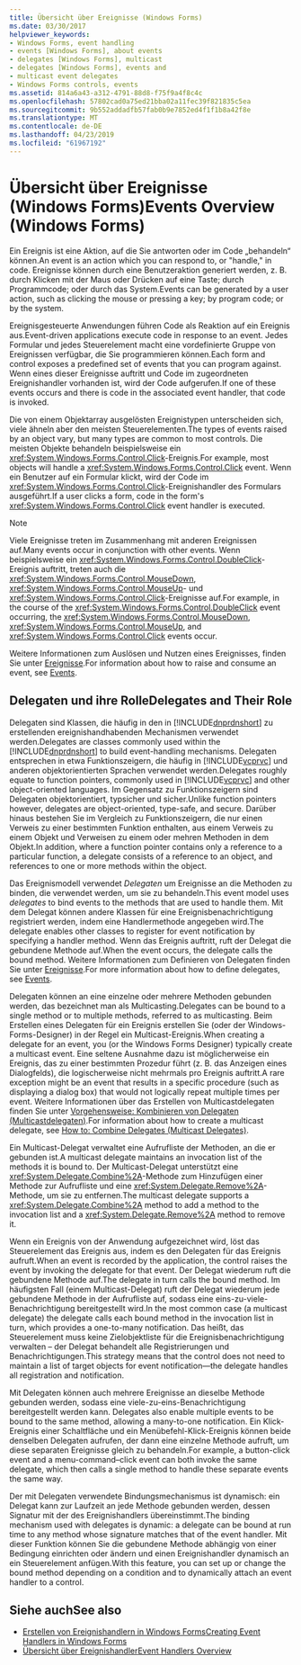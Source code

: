 ```yaml
---
title: Übersicht über Ereignisse (Windows Forms)
ms.date: 03/30/2017
helpviewer_keywords:
- Windows Forms, event handling
- events [Windows Forms], about events
- delegates [Windows Forms], multicast
- delegates [Windows Forms], events and
- multicast event delegates
- Windows Forms controls, events
ms.assetid: 814a6a43-a312-4791-88d8-f75f9a4f8c4c
ms.openlocfilehash: 57802cad0a75ed21bba02a11fec39f821835c5ea
ms.sourcegitcommit: 9b552addadfb57fab0b9e7852ed4f1f1b8a42f8e
ms.translationtype: MT
ms.contentlocale: de-DE
ms.lasthandoff: 04/23/2019
ms.locfileid: "61967192"
---
```

# <a name="events-overview-windows-forms"></a><span data-ttu-id="0d618-102">Übersicht über Ereignisse (Windows Forms)</span><span class="sxs-lookup"><span data-stu-id="0d618-102">Events Overview (Windows Forms)</span></span>
<span data-ttu-id="0d618-103">Ein Ereignis ist eine Aktion, auf die Sie antworten oder im Code „behandeln“ können.</span><span class="sxs-lookup"><span data-stu-id="0d618-103">An event is an action which you can respond to, or "handle," in code.</span></span> <span data-ttu-id="0d618-104">Ereignisse können durch eine Benutzeraktion generiert werden, z. B. durch Klicken mit der Maus oder Drücken auf eine Taste; durch Programmcode; oder durch das System.</span><span class="sxs-lookup"><span data-stu-id="0d618-104">Events can be generated by a user action, such as clicking the mouse or pressing a key; by program code; or by the system.</span></span>  
  
 <span data-ttu-id="0d618-105">Ereignisgesteuerte Anwendungen führen Code als Reaktion auf ein Ereignis aus.</span><span class="sxs-lookup"><span data-stu-id="0d618-105">Event-driven applications execute code in response to an event.</span></span> <span data-ttu-id="0d618-106">Jedes Formular und jedes Steuerelement macht eine vordefinierte Gruppe von Ereignissen verfügbar, die Sie programmieren können.</span><span class="sxs-lookup"><span data-stu-id="0d618-106">Each form and control exposes a predefined set of events that you can program against.</span></span> <span data-ttu-id="0d618-107">Wenn eines dieser Ereignisse auftritt und Code im zugeordneten Ereignishandler vorhanden ist, wird der Code aufgerufen.</span><span class="sxs-lookup"><span data-stu-id="0d618-107">If one of these events occurs and there is code in the associated event handler, that code is invoked.</span></span>  
  
 <span data-ttu-id="0d618-108">Die von einem Objektarray ausgelösten Ereignistypen unterscheiden sich, viele ähneln aber den meisten Steuerelementen.</span><span class="sxs-lookup"><span data-stu-id="0d618-108">The types of events raised by an object vary, but many types are common to most controls.</span></span> <span data-ttu-id="0d618-109">Die meisten Objekte behandeln beispielsweise ein <xref:System.Windows.Forms.Control.Click>-Ereignis.</span><span class="sxs-lookup"><span data-stu-id="0d618-109">For example, most objects will handle a <xref:System.Windows.Forms.Control.Click> event.</span></span> <span data-ttu-id="0d618-110">Wenn ein Benutzer auf ein Formular klickt, wird der Code im <xref:System.Windows.Forms.Control.Click>-Ereignishandler des Formulars ausgeführt.</span><span class="sxs-lookup"><span data-stu-id="0d618-110">If a user clicks a form, code in the form's <xref:System.Windows.Forms.Control.Click> event handler is executed.</span></span>  
  
> [!NOTE]
>  <span data-ttu-id="0d618-111">Viele Ereignisse treten im Zusammenhang mit anderen Ereignissen auf.</span><span class="sxs-lookup"><span data-stu-id="0d618-111">Many events occur in conjunction with other events.</span></span> <span data-ttu-id="0d618-112">Wenn beispielsweise ein <xref:System.Windows.Forms.Control.DoubleClick>-Ereignis auftritt, treten auch die <xref:System.Windows.Forms.Control.MouseDown>, <xref:System.Windows.Forms.Control.MouseUp>- und <xref:System.Windows.Forms.Control.Click>-Ereignisse auf.</span><span class="sxs-lookup"><span data-stu-id="0d618-112">For example, in the course of the <xref:System.Windows.Forms.Control.DoubleClick> event occurring, the <xref:System.Windows.Forms.Control.MouseDown>, <xref:System.Windows.Forms.Control.MouseUp>, and <xref:System.Windows.Forms.Control.Click> events occur.</span></span>  
  
 <span data-ttu-id="0d618-113">Weitere Informationen zum Auslösen und Nutzen eines Ereignisses, finden Sie unter [Ereignisse](../../standard/events/index.md).</span><span class="sxs-lookup"><span data-stu-id="0d618-113">For information about how to raise and consume an event, see [Events](../../standard/events/index.md).</span></span>  
  
## <a name="delegates-and-their-role"></a><span data-ttu-id="0d618-114">Delegaten und ihre Rolle</span><span class="sxs-lookup"><span data-stu-id="0d618-114">Delegates and Their Role</span></span>  
 <span data-ttu-id="0d618-115">Delegaten sind Klassen, die häufig in den in [!INCLUDE[dnprdnshort](../../../includes/dnprdnshort-md.md)] zu erstellenden ereignishandhabenden Mechanismen verwendet werden.</span><span class="sxs-lookup"><span data-stu-id="0d618-115">Delegates are classes commonly used within the [!INCLUDE[dnprdnshort](../../../includes/dnprdnshort-md.md)] to build event-handling mechanisms.</span></span> <span data-ttu-id="0d618-116">Delegaten entsprechen in etwa Funktionszeigern, die häufig in [!INCLUDE[vcprvc](../../../includes/vcprvc-md.md)] und anderen objektorientierten Sprachen verwendet werden.</span><span class="sxs-lookup"><span data-stu-id="0d618-116">Delegates roughly equate to function pointers, commonly used in [!INCLUDE[vcprvc](../../../includes/vcprvc-md.md)] and other object-oriented languages.</span></span> <span data-ttu-id="0d618-117">Im Gegensatz zu Funktionszeigern sind Delegaten objektorientiert, typsicher und sicher.</span><span class="sxs-lookup"><span data-stu-id="0d618-117">Unlike function pointers however, delegates are object-oriented, type-safe, and secure.</span></span> <span data-ttu-id="0d618-118">Darüber hinaus bestehen Sie im Vergleich zu Funktionszeigern, die nur einen Verweis zu einer bestimmten Funktion enthalten, aus einem Verweis zu einem Objekt und Verweisen zu einem oder mehren Methoden in dem Objekt.</span><span class="sxs-lookup"><span data-stu-id="0d618-118">In addition, where a function pointer contains only a reference to a particular function, a delegate consists of a reference to an object, and references to one or more methods within the object.</span></span>  
  
 <span data-ttu-id="0d618-119">Das Ereignismodell verwendet *Delegaten* um Ereignisse an die Methoden zu binden, die verwendet werden, um sie zu behandeln.</span><span class="sxs-lookup"><span data-stu-id="0d618-119">This event model uses *delegates* to bind events to the methods that are used to handle them.</span></span> <span data-ttu-id="0d618-120">Mit dem Delegat können andere Klassen für eine Ereignisbenachrichtigung registriert werden, indem eine Handlermethode angegeben wird.</span><span class="sxs-lookup"><span data-stu-id="0d618-120">The delegate enables other classes to register for event notification by specifying a handler method.</span></span> <span data-ttu-id="0d618-121">Wenn das Ereignis auftritt, ruft der Delegat die gebundene Methode auf.</span><span class="sxs-lookup"><span data-stu-id="0d618-121">When the event occurs, the delegate calls the bound method.</span></span> <span data-ttu-id="0d618-122">Weitere Informationen zum Definieren von Delegaten finden Sie unter [Ereignisse](../../standard/events/index.md).</span><span class="sxs-lookup"><span data-stu-id="0d618-122">For more information about how to define delegates, see [Events](../../standard/events/index.md).</span></span>  
  
 <span data-ttu-id="0d618-123">Delegaten können an eine einzelne oder mehrere Methoden gebunden werden, das bezeichnet man als Multicasting.</span><span class="sxs-lookup"><span data-stu-id="0d618-123">Delegates can be bound to a single method or to multiple methods, referred to as multicasting.</span></span> <span data-ttu-id="0d618-124">Beim Erstellen eines Delegaten für ein Ereignis erstellen Sie (oder der Windows-Forms-Designer) in der Regel ein Multicast-Ereignis.</span><span class="sxs-lookup"><span data-stu-id="0d618-124">When creating a delegate for an event, you (or the Windows Forms Designer) typically create a multicast event.</span></span> <span data-ttu-id="0d618-125">Eine seltene Ausnahme dazu ist möglicherweise ein Ereignis, das zu einer bestimmten Prozedur führt (z. B. das Anzeigen eines Dialogfelds), die logischerweise nicht mehrmals pro Ereignis auftritt.</span><span class="sxs-lookup"><span data-stu-id="0d618-125">A rare exception might be an event that results in a specific procedure (such as displaying a dialog box) that would not logically repeat multiple times per event.</span></span> <span data-ttu-id="0d618-126">Weitere Informationen über das Erstellen von Multicastdelegaten finden Sie unter [Vorgehensweise: Kombinieren von Delegaten (Multicastdelegaten)](~/docs/csharp/programming-guide/delegates/how-to-combine-delegates-multicast-delegates.md).</span><span class="sxs-lookup"><span data-stu-id="0d618-126">For information about how to create a multicast delegate, see [How to: Combine Delegates (Multicast Delegates)](~/docs/csharp/programming-guide/delegates/how-to-combine-delegates-multicast-delegates.md).</span></span>  
  
 <span data-ttu-id="0d618-127">Ein Multicast-Delegat verwaltet eine Aufrufliste der Methoden, an die er gebunden ist.</span><span class="sxs-lookup"><span data-stu-id="0d618-127">A multicast delegate maintains an invocation list of the methods it is bound to.</span></span> <span data-ttu-id="0d618-128">Der Multicast-Delegat unterstützt eine <xref:System.Delegate.Combine%2A>-Methode zum Hinzufügen einer Methode zur Aufrufliste und eine <xref:System.Delegate.Remove%2A>-Methode, um sie zu entfernen.</span><span class="sxs-lookup"><span data-stu-id="0d618-128">The multicast delegate supports a <xref:System.Delegate.Combine%2A> method to add a method to the invocation list and a <xref:System.Delegate.Remove%2A> method to remove it.</span></span>  
  
 <span data-ttu-id="0d618-129">Wenn ein Ereignis von der Anwendung aufgezeichnet wird, löst das Steuerelement das Ereignis aus, indem es den Delegaten für das Ereignis aufruft.</span><span class="sxs-lookup"><span data-stu-id="0d618-129">When an event is recorded by the application, the control raises the event by invoking the delegate for that event.</span></span> <span data-ttu-id="0d618-130">Der Delegat wiederum ruft die gebundene Methode auf.</span><span class="sxs-lookup"><span data-stu-id="0d618-130">The delegate in turn calls the bound method.</span></span> <span data-ttu-id="0d618-131">Im häufigsten Fall (einem Multicast-Delegat) ruft der Delegat wiederum jede gebundene Methode in der Aufrufliste auf, sodass eine eins-zu-viele-Benachrichtigung bereitgestellt wird.</span><span class="sxs-lookup"><span data-stu-id="0d618-131">In the most common case (a multicast delegate) the delegate calls each bound method in the invocation list in turn, which provides a one-to-many notification.</span></span> <span data-ttu-id="0d618-132">Das heißt, das Steuerelement muss keine Zielobjektliste für die Ereignisbenachrichtigung verwalten – der Delegat behandelt alle Registrierungen und Benachrichtigungen.</span><span class="sxs-lookup"><span data-stu-id="0d618-132">This strategy means that the control does not need to maintain a list of target objects for event notification—the delegate handles all registration and notification.</span></span>  
  
 <span data-ttu-id="0d618-133">Mit Delegaten können auch mehrere Ereignisse an dieselbe Methode gebunden werden, sodass eine viele-zu-eins-Benachrichtigung bereitgestellt werden kann. </span><span class="sxs-lookup"><span data-stu-id="0d618-133">Delegates also enable multiple events to be bound to the same method, allowing a many-to-one notification.</span></span> <span data-ttu-id="0d618-134">Ein Klick-Ereignis einer Schaltfläche und ein Menübefehl-Klick-Ereignis können beide denselben Delegaten aufrufen, der dann eine einzelne Methode aufruft, um diese separaten Ereignisse gleich zu behandeln.</span><span class="sxs-lookup"><span data-stu-id="0d618-134">For example, a button-click event and a menu-command–click event can both invoke the same delegate, which then calls a single method to handle these separate events the same way.</span></span>  
  
 <span data-ttu-id="0d618-135">Der mit Delegaten verwendete Bindungsmechanismus ist dynamisch: ein Delegat kann zur Laufzeit an jede Methode gebunden werden, dessen Signatur mit der des Ereignishandlers übereinstimmt.</span><span class="sxs-lookup"><span data-stu-id="0d618-135">The binding mechanism used with delegates is dynamic: a delegate can be bound at run time to any method whose signature matches that of the event handler.</span></span> <span data-ttu-id="0d618-136">Mit dieser Funktion können Sie die gebundene Methode abhängig von einer Bedingung einrichten oder ändern und einen Ereignishandler dynamisch an ein Steuerelement anfügen.</span><span class="sxs-lookup"><span data-stu-id="0d618-136">With this feature, you can set up or change the bound method depending on a condition and to dynamically attach an event handler to a control.</span></span>  
  
## <a name="see-also"></a><span data-ttu-id="0d618-137">Siehe auch</span><span class="sxs-lookup"><span data-stu-id="0d618-137">See also</span></span>

- [<span data-ttu-id="0d618-138">Erstellen von Ereignishandlern in Windows Forms</span><span class="sxs-lookup"><span data-stu-id="0d618-138">Creating Event Handlers in Windows Forms</span></span>](creating-event-handlers-in-windows-forms.md)
- [<span data-ttu-id="0d618-139">Übersicht über Ereignishandler</span><span class="sxs-lookup"><span data-stu-id="0d618-139">Event Handlers Overview</span></span>](event-handlers-overview-windows-forms.md)

